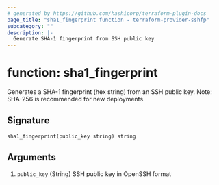 ```yaml
---
# generated by https://github.com/hashicorp/terraform-plugin-docs
page_title: "sha1_fingerprint function - terraform-provider-sshfp"
subcategory: ""
description: |-
  Generate SHA-1 fingerprint from SSH public key
---
```


# function: sha1_fingerprint

Generates a SHA-1 fingerprint (hex string) from an SSH public key. Note: SHA-256 is recommended for new deployments.



## Signature

<!-- signature generated by tfplugindocs -->
```text
sha1_fingerprint(public_key string) string
```

## Arguments

<!-- arguments generated by tfplugindocs -->
1. `public_key` (String) SSH public key in OpenSSH format
